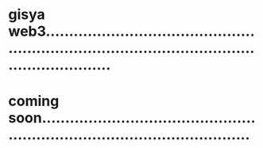 # gisya web3........................................................................................................................
# coming soon..................................................................................................
